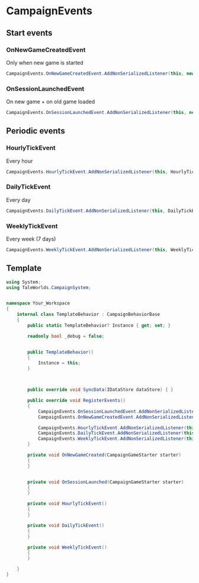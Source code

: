 # CampaignEvents

## Start events

### OnNewGameCreatedEvent

Only when new game is started

``` cs
CampaignEvents.OnNewGameCreatedEvent.AddNonSerializedListener(this, new Action<CampaignGameStarter>(this.OnNewGameCreated));
```

### OnSessionLaunchedEvent

On new game + on old game loaded

``` cs
CampaignEvents.OnSessionLaunchedEvent.AddNonSerializedListener(this, new Action<CampaignGameStarter>(this.OnSessionLaunched));
```


## Periodic events


### HourlyTickEvent

Every hour

```cs
CampaignEvents.HourlyTickEvent.AddNonSerializedListener(this, HourlyTickEvent);
```

### DailyTickEvent

Every day

```cs
CampaignEvents.DailyTickEvent.AddNonSerializedListener(this, DailyTickEvent);
```


### WeeklyTickEvent

Every week (7 days)

```cs
CampaignEvents.WeeklyTickEvent.AddNonSerializedListener(this, WeeklyTickEvent);
```


## Template

```cs
using System;
using TaleWorlds.CampaignSystem;


namespace Your_Workspace
{
    internal class TemplateBehavior : CampaignBehaviorBase
    {
        public static TemplateBehavior? Instance { get; set; }

        readonly bool _debug = false;


        public TemplateBehavior()
        {
            Instance = this;
        }



        public override void SyncData(IDataStore dataStore) { }

        public override void RegisterEvents()
        {
            CampaignEvents.OnSessionLaunchedEvent.AddNonSerializedListener(this, new Action<CampaignGameStarter>(this.OnSessionLaunched));
            CampaignEvents.OnNewGameCreatedEvent.AddNonSerializedListener(this, new Action<CampaignGameStarter>(this.OnNewGameCreated));

            CampaignEvents.HourlyTickEvent.AddNonSerializedListener(this, HourlyTickEvent);
            CampaignEvents.DailyTickEvent.AddNonSerializedListener(this, DailyTickEvent);
            CampaignEvents.WeeklyTickEvent.AddNonSerializedListener(this, WeeklyTickEvent);
        }

        private void OnNewGameCreated(CampaignGameStarter starter)
        {
        }


        private void OnSessionLaunched(CampaignGameStarter starter)
        {
        }

        private void HourlyTickEvent()
        {
        }

        private void DailyTickEvent()
        {
        }

        private void WeeklyTickEvent()
        {
        }

    }
}

```